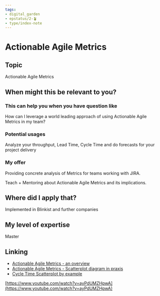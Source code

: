 ```yaml
---
tags: 
- digital_garden
- epstatus/2-🪴
- type/index-note
---
```

# Actionable Agile Metrics
## Topic

Actionable Agile Metrics

## When might this be relevant to you?

### This can help you when you have question like

How can I leverage a world leading approach of using Actionable Agile Metrics in my team?

### Potential usages

Analyze your throughput, Lead Time, Cycle Time and do forecasts for your project delivery

### My offer

Providing concrete analysis of Metrics for teams working with JIRA.

Teach + Mentoring about Actionable Agile Metrics and its implications.

## Where did I apply that?

Implemented in Blinkist and further companies

## My level of expertise

Master

## Linking
-   [Actionable Agile Metrics - an overview](https://www.ontheagilepath.net/articles/Unleash%20predictability%20by%20using%20Actionable%20Agile%20Metrics%206%20Key%20Learnings%20from%20Daniel%20S%20Vacantis%20aweso.pdf)
-   [Actionable Agile Metrics - Scatterplot diagram in praxis](https://www.ontheagilepath.net/articles/On%20Measurements%20%20applied%20actionable%20agile%20metrics%20for%20predictability%20%20Part%20I.pdf)
-   [Cycle Time Scatterplot by example](https://www.ontheagilepath.net/articles/Cycle%20time%20scatterplot%20by%20example.pdf)

[https://www.youtube.com/watch?v=ayPdUMZHpwA](https://www.youtube.com/watch?v=ayPdUMZHpwA)